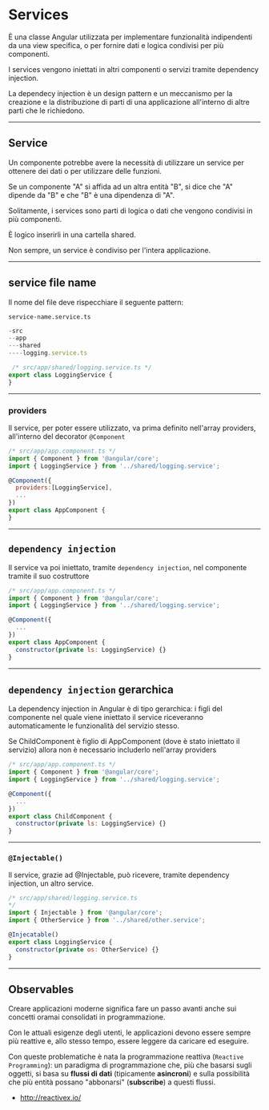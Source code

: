 # Services

È una classe Angular utilizzata per implementare funzionalità indipendenti da una view specifica, o per fornire dati e logica condivisi per più componenti.

I services vengono iniettati in altri componenti o servizi tramite dependency injection.



La dependecy injection è un design pattern e un meccanismo per la creazione e la distribuzione di parti di una applicazione all'interno di altre parti che le richiedono.

---

## Service

Un componente potrebbe avere la necessità di utilizzare un service per ottenere dei dati o per utilizzare delle funzioni.

Se un componente "A" si affida ad un altra entità "B", si dice che "A" dipende da "B" e che "B" è una dipendenza di "A".
  
Solitamente, i services sono parti di logica o dati che vengono
condivisi in più componenti.

È logico inserirli in una cartella shared.

Non sempre, un service è condiviso per l'intera applicazione.

---

## service file name

Il nome del file deve rispecchiare il seguente pattern:

`service-name.service.ts`

```javascript
-src
--app
---shared
----logging.service.ts
```


```javascript
 /* src/app/shared/logging.service.ts */
export class LoggingService {
}
```

---

### providers

Il service, per poter essere utilizzato, va prima definito
nell'array providers, all'interno del decorator `@Component`

```javascript
/* src/app/app.component.ts */
import { Component } from '@angular/core';
import { LoggingService } from '../shared/logging.service';

@Component({
  providers:[LoggingService],
  ...
})
export class AppComponent {
}
```
 
---

## `dependency injection`

Il service va poi iniettato, tramite `dependency injection`, nel
componente tramite il suo costruttore

```javascript
/* src/app/app.component.ts */
import { Component } from '@angular/core';
import { LoggingService } from '../shared/logging.service';

@Component({
  ...
})
export class AppComponent {
  constructor(private ls: LoggingService) {}
}
```

---

## `dependency injection` gerarchica

La dependency injection in Angular è di tipo gerarchica: i figli del componente nel quale viene iniettato il service riceveranno automaticamente le funzionalità del servizio stesso.

Se ChildComponent è figlio di AppComponent (dove è stato iniettato il servizio) allora non è necessario includerlo nell'array
providers

```javascript
/* src/app/app.component.ts */
import { Component } from '@angular/core';
import { LoggingService } from '../shared/logging.service';

@Component({
  ...
})
export class ChildComponent {
  constructor(private ls: LoggingService) {}
}
```

---
  
### `@Injectable()`

Il service, grazie ad @Injectable, può ricevere, tramite dependency injection, un altro service.

```javascript
/* src/app/shared/logging.service.ts
*/
import { Injectable } from '@angular/core';
import { OtherService } from '../shared/other.service';

@Injecatable()
export class LoggingService {
  constructor(private os: OtherService) {}
}
```

---

## Observables

Creare applicazioni moderne significa fare un passo avanti anche sui concetti oramai consolidati in programmazione.

Con le attuali esigenze degli utenti, le applicazioni devono essere sempre più reattive e, allo stesso tempo, essere leggere da caricare ed eseguire.

Con queste problematiche è nata la programmazione reattiva (`Reactive Programming`): un paradigma di programmazione che, più che basarsi sugli oggetti, si basa su **flussi di dati** (tipicamente **asincroni**) e sulla possibilità che più entità possano "abbonarsi" (**subscribe**) a questi flussi.

* http://reactivex.io/

